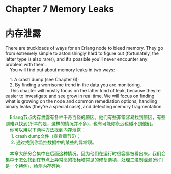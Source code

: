 # Chapter 7 Memory Leaks
# 内存泄露
There are truckloads of ways for an Erlang node to bleed memory. They go from extremely
simple to astonishingly hard to figure out (fortunately, the latter type is also rarer), and it’s possible you’ll never encounter any problem with them.<br>
&emsp;You will find out about memory leaks in two ways:<br>
<p></p>
&emsp;1. A crash dump (see Chapter 6);<br>
&emsp;2. By finding a worrisome trend in the data you are monitoring.<br>
&emsp;This chapter will mostly focus on the latter kind of leak, because they’re easier to
investigate and see grow in real time. We will focus on finding what is growing on the
node and common remediation options, handling binary leaks (they’re a special case), and
detecting memory fragmentation.
<p></p> <font color="green">
&emsp;Erlang节点内存泄露有各种千奇百怪的原因。他们有些非常容易找到原因，有些则难以找到(所幸的是，这样的情况并不多)，也有可能你永远也碰不到他们。<br>
&emsp;你可以用以下两种方法找到内存泄露：<br>
&emsp; 1. crash dump文件（查看章节6）；<br>
&emsp; 2. 通过找到你监控数据中的某些的异常项。<br>
</font> <p></p>
<p></p> <font color="green">
&emsp;本章大部分会集中在后面这种情况。因为他们在运行时很容易被看出来。我们会集中于怎么找到在节点上异常高的指标和常见的修复选项，处理二进制泄漏(他们是一个特例)，检测内存碎片。<br>
</font> <p></p>

